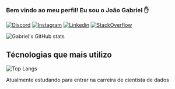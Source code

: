 ### Bem vindo ao meu perfil! Eu sou o João Gabriel ✋

[![Discord](https://img.shields.io/badge/Discord-7289DA?style=for-the-badge&logo=discord&logoColor=white)](https://discord.com/users/itz.gabe)
[![Instagram](https://img.shields.io/badge/Instagram-E4405F?style=for-the-badge&logo=instagram&logoColor=white)](https://instagram.com/gabriel.kyar3)
[![Linkedin](https://img.shields.io/badge/LinkedIn-0077B5?style=for-the-badge&logo=linkedin&logoColor=white)](https://www.linkedin.com/in/joão-gabriel-alves-6039871b9)
[![StackOverflow](https://img.shields.io/badge/Stack_Overflow-FE7A16?style=for-the-badge&logo=stack-overflow&logoColor=white)](https://stackoverflow.com/users/22217813/gabriel)

![Gabriel's GitHub stats](https://github-readme-stats.vercel.app/api?username=its-gabe&show_icons=true&theme=dracula)


## Técnologias que mais utilizo

![Top Langs](https://github-readme-stats.vercel.app/api/top-langs/?username=its-gabe&hide_progress=false&theme=dracula)

Atualmente estudando para entrar na carreira de cientista de dados